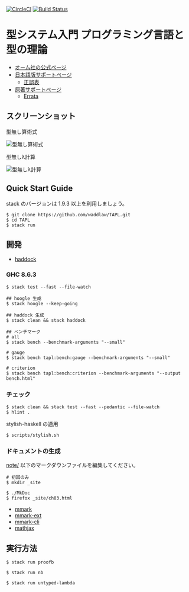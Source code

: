 [![CircleCI](https://circleci.com/gh/waddlaw/TAPL.svg?style=svg)](https://circleci.com/gh/waddlaw/TAPL) [![Build Status](https://travis-ci.org/waddlaw/TAPL.svg?branch=master)](https://travis-ci.org/waddlaw/TAPL)

# 型システム入門 プログラミング言語と型の理論

- [オーム社の公式ページ](https://www.ohmsha.co.jp/book/9784274069116/)
- [日本語版サポートページ](http://tapl.proofcafe.org/)
  - [正誤表](http://tapl.proofcafe.org/errata)
- [原著サポートページ](http://www.cis.upenn.edu/~bcpierce/)
  - [Errata](http://www.cis.upenn.edu/~bcpierce/tapl/index.html)

## スクリーンショット

型無し算術式

![型無し算術式](screenshots/untyped-arith.gif)

型無しλ計算

![型無しλ計算](screenshots/untyped-lambda.gif)

## Quick Start Guide

stack のバージョンは 1.9.3 以上を利用しましょう。

```shell
$ git clone https://github.com/waddlaw/TAPL.git
$ cd TAPL
$ stack run
```

## 開発

- [haddock](https://waddlaw.github.io/TAPL/)

### GHC 8.6.3

```shell
$ stack test --fast --file-watch

## hoogle 生成
$ stack hoogle --keep-going

## haddock 生成
$ stack clean && stack haddock

## ベンチマーク
# all
$ stack bench --benchmark-arguments "--small"

# gauge
$ stack bench tapl:bench:gauge --benchmark-arguments "--small"

# criterion
$ stack bench tapl:bench:criterion --benchmark-arguments "--output bench.html"
```

### チェック

```shell
$ stack clean && stack test --fast --pedantic --file-watch
$ hlint .
```

stylish-haskell の適用

```shell
$ scripts/stylish.sh
```

### ドキュメントの生成

[note/](./note) 以下のマークダウンファイルを編集してください。

```shell
# 初回のみ
$ mkdir _site

$ ./MkDoc
$ firefox _site/ch03.html
```

- [mmark](https://github.com/mmark-md/mmark)
- [mmark-ext](https://github.com/mmark-md/mmark-ext)
- [mmark-cli](https://github.com/mmark-md/mmark-cli)
- [mathjax](http://docs.mathjax.org/en/latest/)

## 実行方法

```shell
$ stack run proofb

$ stack run nb

$ stack run untyped-lambda
```
